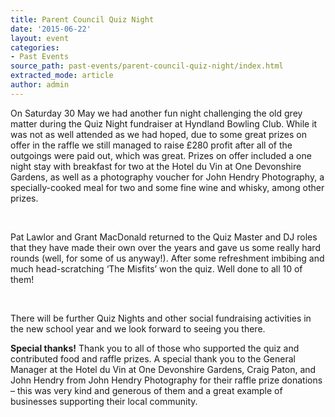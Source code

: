 ```yaml
---
title: Parent Council Quiz Night
date: '2015-06-22'
layout: event
categories:
- Past Events
source_path: past-events/parent-council-quiz-night/index.html
extracted_mode: article
author: admin
---
```


On Saturday 30 May we had another fun night challenging the old grey matter during the Quiz Night fundraiser at Hyndland Bowling Club. While it was not as well attended as we had hoped, due to some great prizes on offer in the raffle we still managed to raise £280 profit after all of the outgoings were paid out, which was great. Prizes on offer included a one night stay with breakfast for two at the Hotel du Vin at One Devonshire Gardens, as well as a photography voucher for John Hendry Photography, a specially-cooked meal for two and some fine wine and whisky, among other prizes.

&nbsp;

Pat Lawlor and Grant MacDonald returned to the Quiz Master and DJ roles that they have made their own over the years and gave us some really hard rounds (well, for some of us anyway!). After some refreshment imbibing and much head-scratching ‘The Misfits’ won the quiz. Well done to all 10 of them!

&nbsp;

There will be further Quiz Nights and other social fundraising activities in the new school year and we look forward to seeing you there.

**Special thanks!** Thank you to all of those who supported the quiz and contributed food and raffle prizes. A special thank you to the General Manager at the Hotel du Vin at One Devonshire Gardens, Craig Paton, and John Hendry from John Hendry Photography for their raffle prize donations – this was very kind and generous of them and a great example of businesses supporting their local community.
